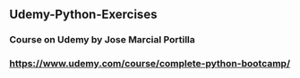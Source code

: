 ## Udemy-Python-Exercises
### Course on Udemy by Jose Marcial Portilla
### https://www.udemy.com/course/complete-python-bootcamp/
